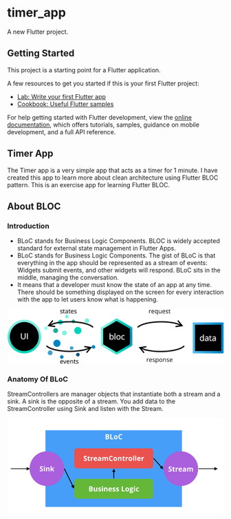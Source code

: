 # timer_app

A new Flutter project.

## Getting Started

This project is a starting point for a Flutter application.

A few resources to get you started if this is your first Flutter project:

- [Lab: Write your first Flutter app](https://docs.flutter.dev/get-started/codelab)
- [Cookbook: Useful Flutter samples](https://docs.flutter.dev/cookbook)

For help getting started with Flutter development, view the
[online documentation](https://docs.flutter.dev/), which offers tutorials,
samples, guidance on mobile development, and a full API reference.

## Timer App

The Timer app is a very simple app that acts as a timer for 1 minute. I have created this app to learn more about clean architecture using Flutter BLOC pattern. This is an exercise app for learning Flutter BLOC. 

## About BLOC

### Introduction 
<ul>
<li>
BLoC stands for Business Logic Components. BLOC is widely accepted standard for external state management in Flutter Apps.
</li>
<li>
BLoC stands for Business Logic Components. The gist of BLoC is that everything in the app should be represented as a stream of events: Widgets submit events, and other widgets will respond. BLoC sits in the middle, managing the conversation.
</li>
<li>
It means that a developer must know the state of an app at any time. There should be something displayed on the screen for every interaction with the app to let users know what is happening. 
</li>
</ul>

<img src="assets\images\bloc.png">

### Anatomy Of BLoC

StreamControllers are manager objects that instantiate both a stream and a sink. A sink is the opposite of a stream. You add data to the StreamController using Sink and listen with the Stream.

<img src="assets\images\anatomy.png">









